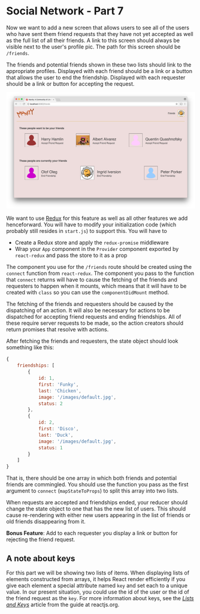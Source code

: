 # Social Network - Part 7

Now we want to add a new screen that allows users to see all of the users who have sent them friend requests that they have not yet accepted as well as the full list of all their friends. A link to this screen should always be visible next to the user's profile pic. The path for this screen should be `/friends`.

The friends and potential friends shown in these two lists should link to the appropriate profiles. Displayed with each friend should be a link or a button that allows the user to end the friendship. Displayed with each requester should be a link or button for accepting the request.

![Munity friends](friends.png)

We want to use [Redux](../redux) for this feature as well as all other features we add henceforward. You will have to modify your initialization code (which probably still resides in `start.js`) to support this. You will have to

* Create a Redux store and apply the `redux-promise` middleware
* Wrap your `App` component in the `Provider` component exported by `react-redux` and pass the store to it as a prop

The component you use for the `/friends` route should be created using the `connect` function from `react-redux`. The component you pass to the function that `connect` returns will have to cause the fetching of the friends and requesters to happen when it mounts, which means that it will have to be created with `class` so you can use the `componentDidMount` method.

The fetching of the friends and requesters should be caused by the dispatching of an action. It will also be necessary for actions to be dispatched for accepting friend requests and ending friendships. All of these require server requests to be made, so the action creators should return promises that resolve with actions.

After fetching the friends and requesters, the state object should look something like this:

```js
{
    friendships: [
        {
            id: 1,
            first: 'Funky',
            last: 'Chicken',
            image: '/images/default.jpg',
            status: 2
        },
        {
            id: 2,
            first: 'Disco',
            last: 'Duck',
            image: '/images/default.jpg',
            status: 1
        }
    ]
}
```

That is, there should be one array in which both friends and potential friends are commingled. You should use the function you pass as the first argument to `connect` (`mapStateToProps`) to split this array into two lists. 

When requests are accepted and friendships ended, your reducer should change the state object to one that has the new list of users. This should cause re-rendering with either new users appearing in the list of friends or old friends disappearing from it.

**Bonus Feature**: Add to each requester you display a link or button for rejecting the friend request.

## A note about keys

For this part we will be showing two lists of items. When displaying lists of elements constructed from arrays, it helps React render efficiently if you give each element a special attribute named `key` and set each to a unique value. In our present situation, you could use the id of the user or the id of the friend request as the `key`. For more information about keys, see the [_Lists and Keys_](https://reactjs.org/docs/lists-and-keys.html) article from the guide at reactjs.org.
